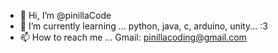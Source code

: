 - 👋 Hi, I’m @pinillaCode
- 🌱 I’m currently learning ... python, java, c, arduino, unity... :3
- 📫 How to reach me ... Gmail: pinillacoding@gmail.com

<!---
pinillaCode/pinillaCode is a ✨ special ✨ repository because its `README.md` (this file) appears on your GitHub profile.
You can click the Preview link to take a look at your changes.
--->
